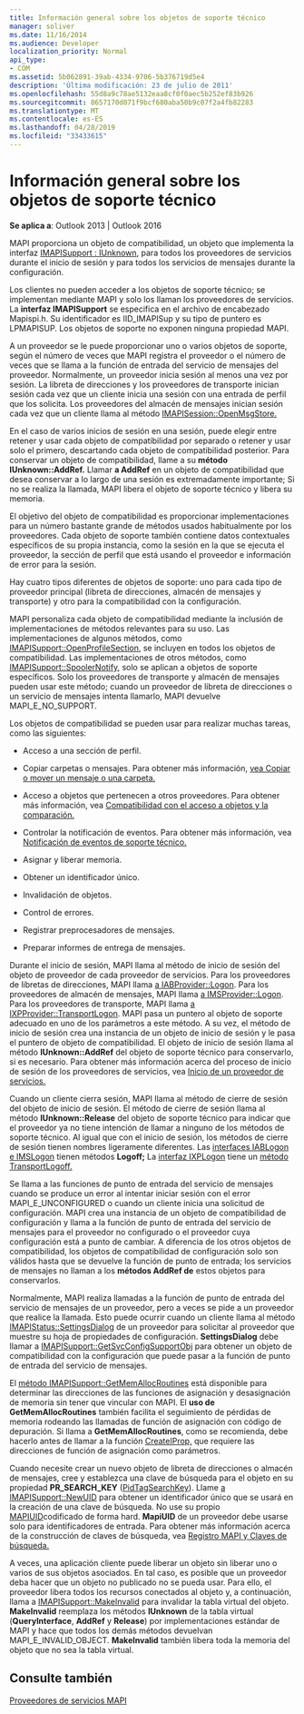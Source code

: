 ```yaml
---
title: Información general sobre los objetos de soporte técnico
manager: soliver
ms.date: 11/16/2014
ms.audience: Developer
localization_priority: Normal
api_type:
- COM
ms.assetid: 5b062891-39ab-4334-9706-5b376719d5e4
description: 'Última modificación: 23 de julio de 2011'
ms.openlocfilehash: 55d8a9c78ae5132eaa8cf0f0aec5b252ef83b926
ms.sourcegitcommit: 8657170d071f9bcf680aba50b9c07f2a4fb82283
ms.translationtype: MT
ms.contentlocale: es-ES
ms.lasthandoff: 04/28/2019
ms.locfileid: "33433615"
---
```

# <a name="support-object-overview"></a>Información general sobre los objetos de soporte técnico

  
  
**Se aplica a**: Outlook 2013 | Outlook 2016 
  
MAPI proporciona un objeto de compatibilidad, un objeto que implementa la interfaz [IMAPISupport : IUnknown,](imapisupportiunknown.md) para todos los proveedores de servicios durante el inicio de sesión y para todos los servicios de mensajes durante la configuración. 
  
Los clientes no pueden acceder a los objetos de soporte técnico; se implementan mediante MAPI y solo los llaman los proveedores de servicios. La **interfaz IMAPISupport** se especifica en el archivo de encabezado Mapispi.h. Su identificador es IID_IMAPISup y su tipo de puntero es LPMAPISUP. Los objetos de soporte no exponen ninguna propiedad MAPI. 
  
A un proveedor se le puede proporcionar uno o varios objetos de soporte, según el número de veces que MAPI registra el proveedor o el número de veces que se llama a la función de entrada del servicio de mensajes del proveedor. Normalmente, un proveedor inicia sesión al menos una vez por sesión. La libreta de direcciones y los proveedores de transporte inician sesión cada vez que un cliente inicia una sesión con una entrada de perfil que los solicita. Los proveedores del almacén de mensajes inician sesión cada vez que un cliente llama al método [IMAPISession::OpenMsgStore.](imapisession-openmsgstore.md) 
  
En el caso de varios inicios de sesión en una sesión, puede elegir entre retener y usar cada objeto de compatibilidad por separado o retener y usar solo el primero, descartando cada objeto de compatibilidad posterior. Para conservar un objeto de compatibilidad, llame a su **método IUnknown::AddRef.** Llamar **a AddRef** en un objeto de compatibilidad que desea conservar a lo largo de una sesión es extremadamente importante; Si no se realiza la llamada, MAPI libera el objeto de soporte técnico y libera su memoria. 
  
El objetivo del objeto de compatibilidad es proporcionar implementaciones para un número bastante grande de métodos usados habitualmente por los proveedores. Cada objeto de soporte también contiene datos contextuales específicos de su propia instancia, como la sesión en la que se ejecuta el proveedor, la sección de perfil que está usando el proveedor e información de error para la sesión. 
  
Hay cuatro tipos diferentes de objetos de soporte: uno para cada tipo de proveedor principal (libreta de direcciones, almacén de mensajes y transporte) y otro para la compatibilidad con la configuración. 
  
MAPI personaliza cada objeto de compatibilidad mediante la inclusión de implementaciones de métodos relevantes para su uso. Las implementaciones de algunos métodos, como [IMAPISupport::OpenProfileSection](imapisupport-openprofilesection.md), se incluyen en todos los objetos de compatibilidad. Las implementaciones de otros métodos, como [IMAPISupport::SpoolerNotify](imapisupport-spoolernotify.md), solo se aplican a objetos de soporte específicos. Solo los proveedores de transporte y almacén de mensajes pueden usar este método; cuando un proveedor de libreta de direcciones o un servicio de mensajes intenta llamarlo, MAPI devuelve MAPI_E_NO_SUPPORT.
  
Los objetos de compatibilidad se pueden usar para realizar muchas tareas, como las siguientes:
  
- Acceso a una sección de perfil.
    
- Copiar carpetas o mensajes. Para obtener más información, [vea Copiar o mover un mensaje o una carpeta.](copying-or-moving-a-message-or-a-folder.md)
    
- Acceso a objetos que pertenecen a otros proveedores. Para obtener más información, vea [Compatibilidad con el acceso a objetos y la comparación.](supporting-object-access-and-comparison.md) 
    
- Controlar la notificación de eventos. Para obtener más información, vea [Notificación de eventos de soporte técnico.](supporting-event-notification.md)
    
- Asignar y liberar memoria.
    
- Obtener un identificador único.
    
- Invalidación de objetos.
    
- Control de errores.
    
- Registrar preprocesadores de mensajes. 
    
- Preparar informes de entrega de mensajes. 
    
Durante el inicio de sesión, MAPI llama al método de inicio de sesión del objeto de proveedor de cada proveedor de servicios. Para los proveedores de libretas de direcciones, MAPI llama [a IABProvider::Logon](iabprovider-logon.md). Para los proveedores de almacén de mensajes, MAPI llama [a IMSProvider::Logon](imsprovider-logon.md). Para los proveedores de transporte, MAPI llama [a IXPProvider::TransportLogon](ixpprovider-transportlogon.md). MAPI pasa un puntero al objeto de soporte adecuado en uno de los parámetros a este método. A su vez, el método de inicio de sesión crea una instancia de un objeto de inicio de sesión y le pasa el puntero de objeto de compatibilidad. El objeto de inicio de sesión llama al método **IUnknown::AddRef** del objeto de soporte técnico para conservarlo, si es necesario. Para obtener más información acerca del proceso de inicio de sesión de los proveedores de servicios, vea [Inicio de un proveedor de servicios.](starting-a-service-provider.md)
  
Cuando un cliente cierra sesión, MAPI llama al método de cierre de sesión del objeto de inicio de sesión. El método de cierre de sesión llama al método **IUnknown::Release** del objeto de soporte técnico para indicar que el proveedor ya no tiene intención de llamar a ninguno de los métodos de soporte técnico. Al igual que con el inicio de sesión, los métodos de cierre de sesión tienen nombres ligeramente diferentes. Las [interfaces IABLogon](iablogoniunknown.md) [e IMSLogon](imslogoniunknown.md) tienen métodos **Logoff;** La [interfaz IXPLogon](ixplogoniunknown.md) tiene un [método TransportLogoff.](ixplogon-transportlogoff.md) 
  
Se llama a las funciones de punto de entrada del servicio de mensajes cuando se produce un error al intentar iniciar sesión con el error MAPI_E_UNCONFIGURED o cuando un cliente inicia una solicitud de configuración. MAPI crea una instancia de un objeto de compatibilidad de configuración y llama a la función de punto de entrada del servicio de mensajes para el proveedor no configurado o el proveedor cuya configuración está a punto de cambiar. A diferencia de los otros objetos de compatibilidad, los objetos de compatibilidad de configuración solo son válidos hasta que se devuelve la función de punto de entrada; los servicios de mensajes no llaman a los **métodos AddRef de** estos objetos para conservarlos. 
  
Normalmente, MAPI realiza llamadas a la función de punto de entrada del servicio de mensajes de un proveedor, pero a veces se pide a un proveedor que realice la llamada. Esto puede ocurrir cuando un cliente llama al método [IMAPIStatus::SettingsDialog](imapistatus-settingsdialog.md) de un proveedor para solicitar al proveedor que muestre su hoja de propiedades de configuración. **SettingsDialog** debe llamar a [IMAPISupport::GetSvcConfigSupportObj](imapisupport-getsvcconfigsupportobj.md) para obtener un objeto de compatibilidad con la configuración que puede pasar a la función de punto de entrada del servicio de mensajes. 
  
El [método IMAPISupport::GetMemAllocRoutines](imapisupport-getmemallocroutines.md) está disponible para determinar las direcciones de las funciones de asignación y desasignación de memoria sin tener que vincular con MAPI. El **uso de GetMemAllocRoutines** también facilita el seguimiento de pérdidas de memoria rodeando las llamadas de función de asignación con código de depuración. Si llama a **GetMemAllocRoutines**, como se recomienda, debe hacerlo antes de llamar a la función [CreateIProp,](createiprop.md) que requiere las direcciones de función de asignación como parámetros. 
  
Cuando necesite crear un nuevo objeto de libreta de direcciones o almacén de mensajes, cree y establezca una clave de búsqueda para el objeto en su propiedad **PR_SEARCH_KEY** ([PidTagSearchKey](pidtagsearchkey-canonical-property.md)). Llame [a IMAPISupport::NewUID](imapisupport-newuid.md) para obtener un identificador único que se usará en la creación de una clave de búsqueda. No use su propio [MAPIUID](mapiuid.md)codificado de forma hard. **MapiUID** de un proveedor debe usarse solo para identificadores de entrada. Para obtener más información acerca de la construcción de claves de búsqueda, vea [Registro MAPI y Claves de búsqueda.](mapi-record-and-search-keys.md)
  
A veces, una aplicación cliente puede liberar un objeto sin liberar uno o varios de sus objetos asociados. En tal caso, es posible que un proveedor deba hacer que un objeto no publicado no se pueda usar. Para ello, el proveedor libera todos los recursos conectados al objeto y, a continuación, llama a [IMAPISupport::MakeInvalid](imapisupport-makeinvalid.md) para invalidar la tabla virtual del objeto. **MakeInvalid** reemplaza los métodos **IUnknown** de la tabla virtual (**QueryInterface**, **AddRef** y **Release**) por implementaciones estándar de MAPI y hace que todos los demás métodos devuelvan MAPI_E_INVALID_OBJECT. **MakeInvalid** también libera toda la memoria del objeto que no sea la tabla virtual. 
  
## <a name="see-also"></a>Consulte también



[Proveedores de servicios MAPI](mapi-service-providers.md)

